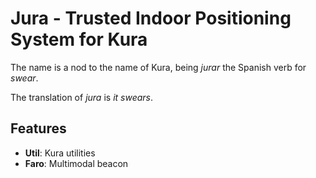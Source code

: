 # Jura - Trusted Indoor Positioning System for Kura

The name is a nod to the name of Kura, being *jurar* the Spanish verb for *swear*.

The translation of *jura* is *it swears*.

## Features

* **Util**: Kura utilities
* **Faro**: Multimodal beacon